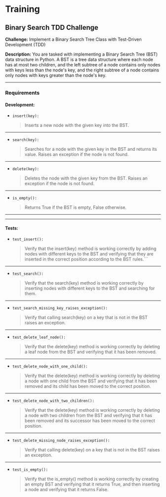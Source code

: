 # Training


## Binary Search TDD Challenge
**Challenge:** Implement a Binary Search Tree Class with Test-Driven Development (TDD)

**Description:**
You are tasked with implementing a Binary Search Tree (BST) data structure in Python. 
A BST is a tree data structure where each node has at most two children, and the left subtree of a node contains only nodes with keys less than the node's key, 
and the right subtree of a node contains only nodes with keys greater than the node's key.

---

### Requirements

#### Development:

- `insert(key):` 
    >Inserts a new node with the given key into the BST.
--- 
- `search(key):` 
    >Searches for a node with the given key in the BST and returns its value. Raises an exception if the node is not found.
--- 
- `delete(key):` 
    >Deletes the node with the given key from the BST. Raises an exception if the node is not found.
--- 
- `is_empty():`  
    >Returns True if the BST is empty, False otherwise.

---

---

#### Tests: 

- `test_insert():` 
    >Verify that the insert(key) method is working correctly by adding nodes with different keys to the BST and verifying that they are inserted in the correct position according to the BST rules.```
---
- `test_search():` 
    >Verify that the search(key) method is working correctly by inserting nodes with different keys to the BST and searching for them.
---
- `test_search_missing_key_raises_exception():` 
    >Verify that calling search(key) on a key that is not in the BST raises an exception.
---
- `test_delete_leaf_node():` 
    >Verify that the delete(key) method is working correctly by deleting a leaf node from the BST and verifying that it has been removed.
--- 
- `test_delete_node_with_one_child():` 
    >Verify that the delete(key) method is working correctly by deleting a node with one child from the BST and verifying that it has been removed and its child has been moved to the correct position.
--- 
- `test_delete_node_with_two_children():` 
    >Verify that the delete(key) method is working correctly by deleting a node with two children from the BST and verifying that it has been removed and its successor has been moved to the correct position.
--- 
- `test_delete_missing_node_raises_exception():` 
    >Verify that calling delete(key) on a key that is not in the BST raises an exception.
--- 
- `test_is_empty():` 
    >Verify that the is_empty() method is working correctly by creating an empty BST and verifying that it returns True, and then inserting a node and verifying that it returns False.